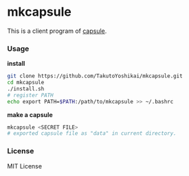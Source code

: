 # mkcapsule
This is a client program of [capsule](https://github.com/TakutoYoshikai/capsule).

### Usage
**install**
```bash
git clone https://github.com/TakutoYoshikai/mkcapsule.git
cd mkcapsule
./install.sh
# register PATH
echo export PATH=$PATH:/path/to/mkcapsule >> ~/.bashrc
```

**make a capsule**
```bash
mkcapsule <SECRET FILE>
# exported capsule file as "data" in current directory.
```

### License
MIT License
